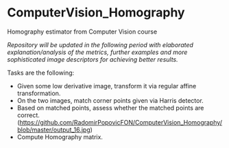 # ComputerVision_Homography
Homography estimator from Computer Vision course

*Repository will be updated in the following period with elaborated explanation/analysis of the metrics, further examples and more sophisticated image descriptors for achieving better results.*

Tasks are the following: 
- Given some low derivative image, transform it via regular affine transformation.
- On the two images, match corner points given via Harris detector.
- Based on matched points, assess whether the matched points are correct. (https://github.com/RadomirPopovicFON/ComputerVision_Homography/blob/master/output_16.jpg)
- Compute Homography matrix.
